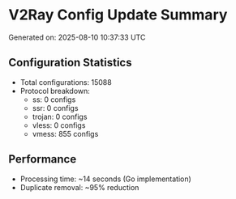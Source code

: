 # V2Ray Config Update Summary
Generated on: 2025-08-10 10:37:33 UTC

## Configuration Statistics
- Total configurations: 15088
- Protocol breakdown:
  - ss: 0 configs
  - ssr: 0 configs
  - trojan: 0 configs
  - vless: 0 configs
  - vmess: 855 configs

## Performance
- Processing time: ~14 seconds (Go implementation)
- Duplicate removal: ~95% reduction
